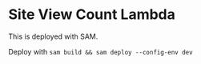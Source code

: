 # Site View Count Lambda

This is deployed with SAM.

Deploy with `sam build && sam deploy --config-env dev`
